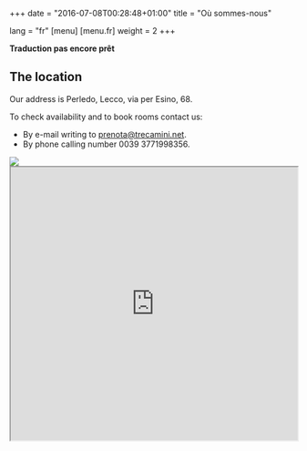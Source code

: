 +++
date = "2016-07-08T00:28:48+01:00"
title = "Où sommes-nous"

lang = "fr"
[menu]
  [menu.fr]
    weight = 2
+++


<div class="alert alert-warning" role="alert">
  <b>Traduction pas encore prêt</b>
</div>


The location
------------
Our address is Perledo, Lecco, via per Esino, 68.

To check availability and to book rooms contact us:

  * By e-mail writing to [prenota@trecamini.net](mailto:prenota@trecamini.net).
  * By phone calling number 0039 3771998356.


<div class="row">
  <div class="col-xs-5">
    <img src="/images/map.jpg">
  </div>

  <div class="col-xs-7">
    <iframe src="https://www.google.com/maps/embed/v1/place?key=AIzaSyAhMNXOEwBGUnS2CUKfXJjqS8YgS-3BOvQ&q=place_id:ChIJMY2ZFrcXhEcRP6gMmCUUAuU"
        width="100%" height="480"></iframe>
  </div>
</div>
